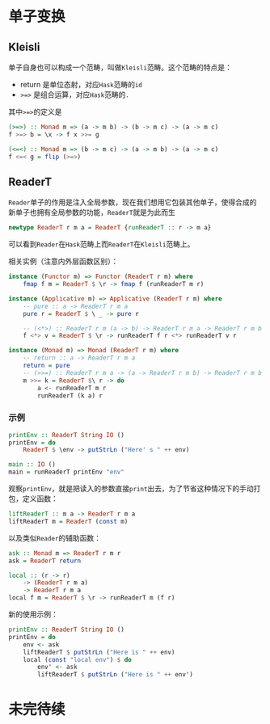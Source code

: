 # 单子变换

## Kleisli
单子自身也可以构成一个范畴，叫做`Kleisli`范畴。这个范畴的特点是：
- return 是单位态射，对应`Hask`范畴的`id`
- `>=>` 是组合运算，对应`Hask`范畴的`.`

其中`>=>`的定义是
```haskell 
(>=>) :: Monad m => (a -> m b) -> (b -> m c) -> (a -> m c)
f >=> b = \x -> f x >>= g

(<=<) :: Monad m => (b -> m c) -> (a -> m b) -> (a -> m c)
f <=< g = flip (>=>)
```

## ReaderT

`Reader`单子的作用是注入全局参数，现在我们想用它包装其他单子，使得合成的新单子也拥有全局参数的功能，`ReaderT`就是为此而生

```haskell
newtype ReaderT r m a = ReaderT {runReaderT :: r -> m a}
```

可以看到`Reader`在`Hask`范畴上而`ReaderT`在`Kleisli`范畴上。

相关实例（注意内外层函数区别）：
```haskell
instance (Functor m) => Functor (ReaderT r m) where
    fmap f m = ReaderT $ \r -> fmap f (runReaderT m r)

instance (Applicative m) => Applicative (ReaderT r m) where
    -- pure :: a -> ReaderT r m a
    pure r = ReaderT $ \ _ -> pure r

    -- (<*>) :: ReaderT r m (a -> b) -> ReaderT r m a -> ReaderT r m b
    f <*> v = ReaderT $ \r -> runReaderT f r <*> runReaderT v r

instance (Monad m) => Monad (ReaderT r m) where
    -- return :: a -> ReaderT r m a
    return = pure
    -- (>>=) :: ReaderT r m a -> (a -> ReaderT r m b) -> ReaderT r m b
    m >>= k = ReaderT $\ r -> do
        a <- runReaderT m r
        runReaderT (k a) r

```

### 示例

```haskell
printEnv :: ReaderT String IO ()
printEnv = do
    ReaderT $ \env -> putStrLn ("Here' s " ++ env)

main :: IO ()
main = runReaderT printEnv "env"
```

观察`printEnv`，就是把读入的参数直接`print`出去，为了节省这种情况下的手动打包，定义函数：
```haskell
liftReaderT :: m a -> ReaderT r m a
liftReaderT m = ReaderT (const m)
```
以及类似`Reader`的辅助函数：
```haskell
ask :: Monad m => ReaderT r m r
ask = ReaderT return

local :: (r -> r)
    -> (ReaderT r m a)
    -> ReaderT r m a
local f m = ReaderT $ \r -> runReaderT m (f r)
```

新的使用示例：

```haskell
printEnv :: ReaderT String IO ()
printEnv = do
    env <- ask
    liftReaderT $ putStrLn ("Here is " ++ env)
    local (const "local env") $ do
        env' <- ask
        liftReaderT $ putStrLn ("Here is " ++ env')
```

# 未完待续